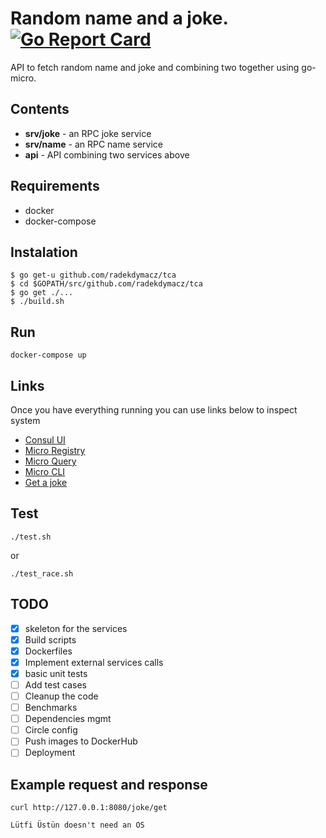 # Random name and a joke. [![Go Report Card](https://goreportcard.com/badge/github.com/radekdymacz/tca)](https://goreportcard.com/report/github.com/radekdymacz/tca)

API to fetch random name and joke and combining two together using go-micro.

## Contents

- **srv/joke** - an RPC joke service
- **srv/name** - an RPC name service
- **api** - API combining two services above 

## Requirements

 - docker
 - docker-compose

## Instalation

```
$ go get-u github.com/radekdymacz/tca
$ cd $GOPATH/src/github.com/radekdymacz/tca
$ go get ./...
$ ./build.sh

```


## Run

```
docker-compose up
```

## Links

Once you have everything running you can use links below to inspect system

- [Consul UI](http://localhost:8500)
- [Micro Registry](http://localhost:8082/registry)
- [Micro Query](http://localhost:8082/query)
- [Micro CLI](http://localhost:8082/cli)
- [Get a joke](http://127.0.0.1:8080/joke/get)


## Test

```
./test.sh
```
or 
```
./test_race.sh
```

## TODO 

- [x] skeleton for the services 
- [x] Build scripts
- [x] Dockerfiles
- [x] Implement external services calls
- [x] basic unit tests 
- [ ] Add test cases
- [ ] Cleanup the code
- [ ] Benchmarks
- [ ] Dependencies mgmt
- [ ] Circle config
- [ ] Push images to DockerHub
- [ ] Deployment

## Example request and response

```
curl http://127.0.0.1:8080/joke/get

Lütfi Üstün doesn't need an OS

```

